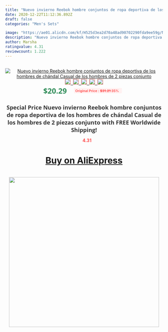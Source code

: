 ```yaml
---
title: "Nuevo invierno Reebok hombre conjuntos de ropa deportiva de los hombres de chándal Casual de los hombres de 2 piezas conjunto"
date: 2020-12-22T11:12:36.892Z
draft: false
categories: "Men's Sets"

image: "https://ae01.alicdn.com/kf/H525d3ea2d70a48ad90702290fda9ee59g/Nuevo-invierno-Reebok-hombre-conjuntos-de-ropa-deportiva-de-los-hombres-de-chándal-Casual-de-los.jpg"
description: "Nuevo invierno Reebok hombre conjuntos de ropa deportiva de los hombres de chándal Casual de los hombres de 2 piezas conjunto"
author: Marsha
ratingvalue: 4.31
reviewcount: 1.222
---
```

<br>
<div style="text-align: center;">
<a href="https://s.click.aliexpress.com/e/_9JhzRB" target="_blank" rel="nofollow noopener noreferrer"><img alt="Nuevo invierno Reebok hombre conjuntos de ropa deportiva de los hombres de chándal Casual de los hombres de 2 piezas conjunto" class="magnifier-image" src="https://ae01.alicdn.com/kf/H525d3ea2d70a48ad90702290fda9ee59g/Nuevo-invierno-Reebok-hombre-conjuntos-de-ropa-deportiva-de-los-hombres-de-chándal-Casual-de-los.jpg_640x640.jpg">
<br>
<img style="border:1px solid salmon" src="https://ae01.alicdn.com/kf/H525d3ea2d70a48ad90702290fda9ee59g/Nuevo-invierno-Reebok-hombre-conjuntos-de-ropa-deportiva-de-los-hombres-de-chándal-Casual-de-los.jpg_120x120.jpg">&nbsp;&nbsp;<img style="border:1px solid salmon" src="https://ae01.alicdn.com/kf/Hd133a0c9f6cc4e058ed813bba0ee6fb14/Nuevo-invierno-Reebok-hombre-conjuntos-de-ropa-deportiva-de-los-hombres-de-chándal-Casual-de-los.jpg_120x120.jpg">&nbsp;&nbsp;<img style="border:1px solid salmon" src="https://ae01.alicdn.com/kf/H5367bb88609a488eb03dfd825fd0cba0T/Nuevo-invierno-Reebok-hombre-conjuntos-de-ropa-deportiva-de-los-hombres-de-chándal-Casual-de-los.jpg_120x120.jpg">&nbsp;&nbsp;<img style="border:1px solid salmon" src="https://ae01.alicdn.com/kf/Hb724b601867145a8b0db4dfd5a9877cai/Nuevo-invierno-Reebok-hombre-conjuntos-de-ropa-deportiva-de-los-hombres-de-chándal-Casual-de-los.jpg_120x120.jpg">&nbsp;&nbsp;<img style="border:1px solid salmon" src="https://ae01.alicdn.com/kf/H9d70342e91f84d758ed7c5d12f5252b61/Nuevo-invierno-Reebok-hombre-conjuntos-de-ropa-deportiva-de-los-hombres-de-chándal-Casual-de-los.jpg_120x120.jpg"></a></div><br0>
<div style="text-align: center;"><span style="background-color: white; border: 0px; box-sizing: border-box; color: seagreen; display: inline-block; font-family: &quot;open sans&quot; , &quot;arial&quot; , &quot;helvetica&quot; , sans-serif , &quot;heiti&quot;; font-size: 24px; font-stretch: inherit; font-weight: 700; line-height: inherit; margin: 0px 10px 0px 0px; padding: 0px; vertical-align: middle;">$20.29 </span>
<span style="background: rgb(255 , 241 , 241); border-radius: 3px; border: 0px; box-sizing: border-box; color: #ff4747; display: inline-block; font-family: inherit; font-size: 12px; font-stretch: inherit; font-style: inherit; font-variant: inherit; font-weight: 600; line-height: inherit; margin: 0px; padding: 2px 5px; transform: scale(0.9); vertical-align: middle;">Original Price : <b style="text-decoration: line-through;">$31.21 </b> 35%&nbsp;&nbsp;</span></div>
<h1 style="color: #333333; display: inline-block; font-family: &quot;open sans&quot; , &quot;arial&quot; , &quot;helvetica&quot; , sans-serif , &quot;heiti&quot;; font-size: 18px; font-stretch: inherit; font-weight: 700; text-align: center;">Special Price Nuevo invierno Reebok hombre conjuntos de ropa deportiva de los hombres de chándal Casual de los hombres de 2 piezas conjunto with FREE Worldwide Shipping!</h1>
<div style="color: #ff4747; text-align: center;">
<img src="https://4.bp.blogspot.com/-M0ZcTcb-5uY/XleCXlxnR4I/AAAAAAAAAEc/OrjgMkXV1oMQFaCRZj5HQwOCBcu3w1FegCPcBGAYYCw/s1600/star.png" style="height: 15px;">&nbsp;<b>4.31</b></div>
<div class="button_cont" align="center"><a class="buynow_a" href="https://s.click.aliexpress.com/e/_9JhzRB" target="_blank" rel="nofollow noopener noreferrer"><H1>Buy on AliExpress</H1></a></div><br>
<div class="separator" style="clear: both; text-align: center;">
<img src="https://lh3.googleusercontent.com/-pTy5HemUv9M/XlePHvY0dAI/AAAAAAAAAE4/0nX5iRUoIWY8eMW9Dpxeirr157OZliDIgCLcBGAsYHQ/s1600/badge.gif" width="480">
</div>
